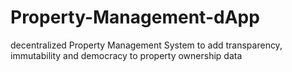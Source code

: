# Property-Management-dApp
decentralized Property Management System to add transparency, immutability and democracy to property ownership data
